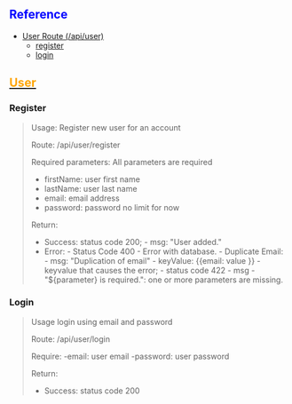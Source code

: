 

## <span style="color:blue">Reference</span>


- [User Route (/api/user)](#uuseru)
	- [register](#register)
	- [login](#login)
## <u><span style="color:orange">User</span></u>
### Register
> Usage: Register new user for an account
>
> Route: /api/user/register
>
> Required parameters: All parameters are required
>	- firstName: user first name
>	- lastName: user last name
> - email: email address
> - password: password no limit for now
>
> Return:
> - Success: status code 200;
>		- msg: "User added."
> - Error:
>		- Status Code 400	- Error with database.
>			- Duplicate Email:
>				- msg: "Duplication of email"
>				-	keyValue: {{email: value }} - keyvalue that causes the error;
>		- status code 422
>			- msg - "${parameter} is required.": one or more parameters are missing.
>
### Login
> Usage login using email and password
>
> Route: /api/user/login
>
> Require:
>	 -email: user email
>	 -password: user password
>
> Return:
> - Success: status code 200
